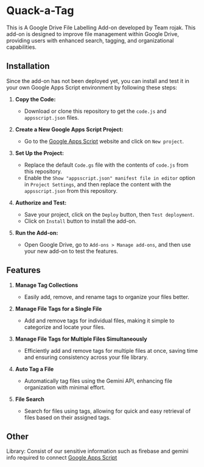 # Quack-a-Tag
This is A Google Drive File Labelling Add-on developed by Team rojak. This add-on is designed to improve file management within Google Drive, providing users with enhanced search, tagging, and organizational capabilities.

## Installation
Since the add-on has not been deployed yet, you can install and test it in your own Google Apps Script environment by following these steps:

1. **Copy the Code:**
   - Download or clone this repository to get the `code.js` and `appsscript.json` files.

2. **Create a New Google Apps Script Project:**
   - Go to the [Google Apps Script](https://script.google.com/) website and click on `New project`.

3. **Set Up the Project:**
   - Replace the default `Code.gs` file with the contents of `code.js` from this repository.
   - Enable the `Show "appsscript.json" manifest file in editor` option in `Project Settings`, and then replace the content with the `appsscript.json` from this repository.

4. **Authorize and Test:**
   - Save your project, click on the `Deploy` button, then `Test deployment`.
   - Click on `Install` button to install the add-on.

5. **Run the Add-on:**
   - Open Google Drive, go to `Add-ons > Manage add-ons`, and then use your new add-on to test the features.

## Features
1. **Manage Tag Collections**
   - Easily add, remove, and rename tags to organize your files better.

2. **Manage File Tags for a Single File**
   - Add and remove tags for individual files, making it simple to categorize and locate your files.

3. **Manage File Tags for Multiple Files Simultaneously**
   - Efficiently add and remove tags for multiple files at once, saving time and ensuring consistency across your file library.

4. **Auto Tag a File**
   - Automatically tag files using the Gemini API, enhancing file organization with minimal effort.

5. **File Search**
   - Search for files using tags, allowing for quick and easy retrieval of files based on their assigned tags.

##  Other
Library: Consist of our sensitive information such as firebase and gemini info required to connect
[Google Apps Script](https://script.google.com/d/1gi9yomRaIXGCfqJRT6jaPQg-koHX9A_3gpM3kb7FeclcrFRXctlTGBd_/edit?usp=sharing)


